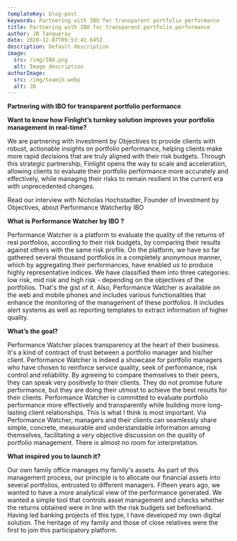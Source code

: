 ```yaml
---
templateKey: blog-post
keywords: Partnering with IBO for transparent portfolio performance
title: Partnering with IBO for transparent portfolio performance
author: JB Tanqueray
date: 2020-12-07T09:53:41.645Z
description: Default description
image:
  src: /img/IBO.png
  alt: Image description
authorImage: 
  src: /img/teamjb.webp
  alt: JB
---
```

<b>Partnering with IBO for transparent portfolio performance</b>

<b>Want to know how Finlight’s turnkey solution improves your portfolio management in real-time?</b>

We are partnering with Investment by Objectives to provide clients with robust, actionable insights on portfolio performance, helping clients make more rapid decisions that are truly aligned with their risk budgets. Through this strategic partnership, Finlight opens the way to scale and acceleration, allowing clients to evaluate their portfolio performance more accurately and effectively, while managing their risks to remain resilient in the current era with unprecedented changes.

Read our interview with Nicholas Hochstadter, Founder of Investment by Objectives, about Performance Watcherby IBO

<b>What is Performance Watcher by IBO ?</b>

Performance Watcher is a platform to evaluate the quality of the returns of real portfolios, according to their risk budgets, by comparing their results against others with the same risk profile. On the platform, we have so far gathered several thousand portfolios in a completely anonymous manner, which by aggregating their performances, have enabled us to produce highly representative indices. We have classified them into three categories: low risk, mid risk and high risk - depending on the objectives of the portfolios. That's the gist of it. Also, Performance Watcher is available on the web and mobile phones and includes various functionalities that enhance the monitoring of the management of these portfolios. It includes alert systems as well as reporting templates to extract information of higher quality.

<b>What’s the goal?</b>

Performance Watcher places transparency at the heart of their business. It's a kind of contract of trust between a portfolio manager and his/her client. Performance Watcher is indeed a showcase for portfolio managers who have chosen to reinforce service quality, seek of performance, risk control and reliability. By agreeing to compare themselves to their peers, they can speak very positively to their clients. They do not promise future performance, but they are doing their utmost to achieve the best results for their clients. Performance Watcher is committed to evaluate portfolio performance more effectively and transparently while building more long-lasting client relationships. This is what I think is most important. Via Performance Watcher, managers and their clients can seamlessly share simple, concrete, measurable and understandable information among themselves, facilitating a very objective discussion on the quality of portfolio management. There is almost no room for interpretation.

<b>What inspired you to launch it?</b>

Our own family office manages my family's assets. As part of this management process, our principle is to allocate our financial assets into several portfolios, entrusted to different managers. Fifteen years ago, we wanted to have a more analytical view of the performance generated. We wanted a simple tool that controls asset management and checks whether the returns obtained were in line with the risk budgets set beforehand. Having led banking projects of this type, I have developed my own digital solution. The heritage of my family and those of close relatives were the first to join this participatory platform.